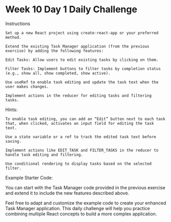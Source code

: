 # Week 10 Day 1 Daily Challenge

Instructions

    Set up a new React project using create-react-app or your preferred method.

    Extend the existing Task Manager application (from the previous exercise) by adding the following features:

    Edit Tasks: Allow users to edit existing tasks by clicking on them.

    Filter Tasks: Implement buttons to filter tasks by completion status (e.g., show all, show completed, show active).

    Use useRef to enable task editing and update the task text when the user makes changes.

    Implement actions in the reducer for editing tasks and filtering tasks.

Hints:

    To enable task editing, you can add an “Edit” button next to each task that, when clicked, activates an input field for editing the task text.

    Use a state variable or a ref to track the edited task text before saving.

    Implement actions like EDIT_TASK and FILTER_TASKS in the reducer to handle task editing and filtering.

    Use conditional rendering to display tasks based on the selected filter.

Example Starter Code:

You can start with the Task Manager code provided in the previous exercise and extend it to include the new features described above.

Feel free to adapt and customize the example code to create your enhanced Task Manager application. This daily challenge will help you practice combining multiple React concepts to build a more complex application.